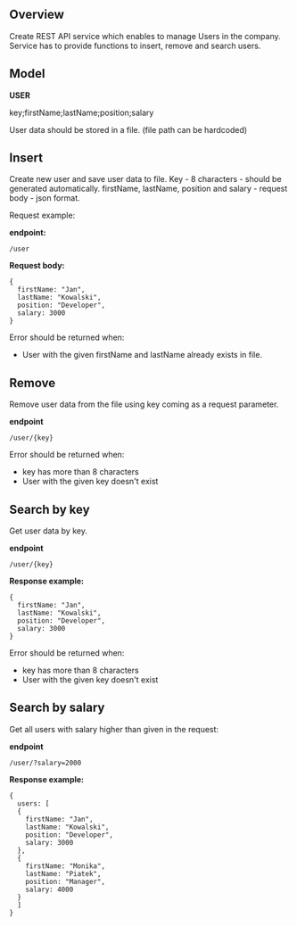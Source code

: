 Overview
--------------

Create REST API service which enables to manage Users in the company. 
Service has to provide functions to insert, remove and search users.

Model
--------------
**USER**

key;firstName;lastName;position;salary

User data should be stored in a file. (file path can be hardcoded)

Insert
--------------

Create new user and save user data to file. 
Key - 8 characters - should be generated automatically. 
firstName, lastName, position and salary - request body - json format.

Request example:

**endpoint:**
```
/user
```

**Request body:**
```
{
  firstName: "Jan",
  lastName: "Kowalski",
  position: "Developer",
  salary: 3000
}
```
Error should be returned when:

- User with the given firstName and lastName already exists in file.

Remove
--------------

Remove user data from the file using key coming as a request parameter.

**endpoint**
```
/user/{key}
```

Error should be returned when:

- key has more than 8 characters
- User with the given key doesn't exist

Search by key
--------------

Get user data by key.

**endpoint**
```
/user/{key}
```

**Response example:**
```
{
  firstName: "Jan",
  lastName: "Kowalski",
  position: "Developer",
  salary: 3000
}
```

Error should be returned when:

- key has more than 8 characters
- User with the given key doesn't exist

Search by salary
----------------

Get all users with salary higher than given in the request:

**endpoint**
```
/user/?salary=2000
```

**Response example:**
```
{
  users: [
  {
    firstName: "Jan",
    lastName: "Kowalski",
    position: "Developer",
    salary: 3000
  },
  {
    firstName: "Monika",
    lastName: "Piatek",
    position: "Manager",
    salary: 4000
  }
  ]
}
```
